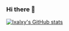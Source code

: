 ### Hi there 👋

[![lxalxy's GitHub stats](https://github-readme-stats.vercel.app/api?username=lxalxy&show_icons=true&theme=dark)](https://github.com/anuraghazra/github-readme-stats)
